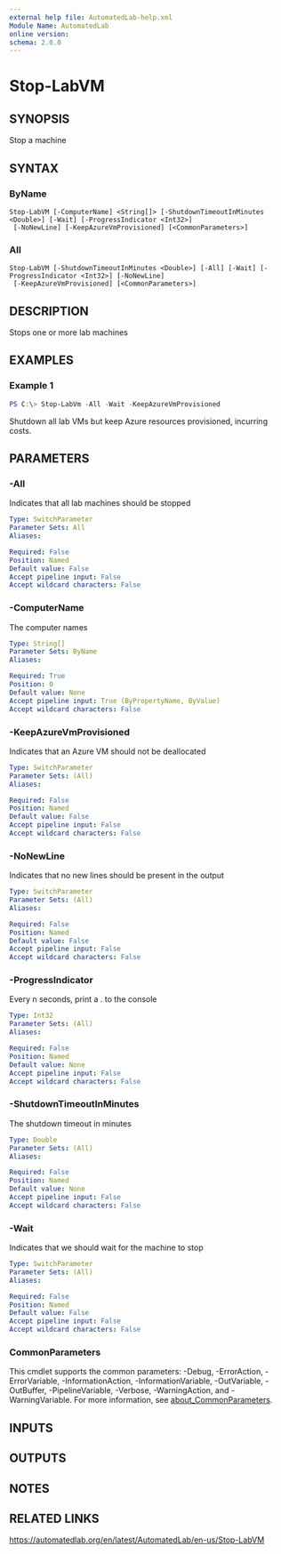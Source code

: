 ```yaml
---
external help file: AutomatedLab-help.xml
Module Name: AutomatedLab
online version:
schema: 2.0.0
---
```


# Stop-LabVM

## SYNOPSIS
Stop a machine

## SYNTAX

### ByName
```
Stop-LabVM [-ComputerName] <String[]> [-ShutdownTimeoutInMinutes <Double>] [-Wait] [-ProgressIndicator <Int32>]
 [-NoNewLine] [-KeepAzureVmProvisioned] [<CommonParameters>]
```

### All
```
Stop-LabVM [-ShutdownTimeoutInMinutes <Double>] [-All] [-Wait] [-ProgressIndicator <Int32>] [-NoNewLine]
 [-KeepAzureVmProvisioned] [<CommonParameters>]
```

## DESCRIPTION
Stops one or more lab machines

## EXAMPLES

### Example 1
```powershell
PS C:\> Stop-LabVm -All -Wait -KeepAzureVmProvisioned
```

Shutdown all lab VMs but keep Azure resources provisioned, incurring costs.

## PARAMETERS

### -All
Indicates that all lab machines should be stopped

```yaml
Type: SwitchParameter
Parameter Sets: All
Aliases:

Required: False
Position: Named
Default value: False
Accept pipeline input: False
Accept wildcard characters: False
```

### -ComputerName
The computer names

```yaml
Type: String[]
Parameter Sets: ByName
Aliases:

Required: True
Position: 0
Default value: None
Accept pipeline input: True (ByPropertyName, ByValue)
Accept wildcard characters: False
```

### -KeepAzureVmProvisioned
Indicates that an Azure VM should not be deallocated

```yaml
Type: SwitchParameter
Parameter Sets: (All)
Aliases:

Required: False
Position: Named
Default value: False
Accept pipeline input: False
Accept wildcard characters: False
```

### -NoNewLine
Indicates that no new lines should be present in the output

```yaml
Type: SwitchParameter
Parameter Sets: (All)
Aliases:

Required: False
Position: Named
Default value: False
Accept pipeline input: False
Accept wildcard characters: False
```

### -ProgressIndicator
Every n seconds, print a .
to the console

```yaml
Type: Int32
Parameter Sets: (All)
Aliases:

Required: False
Position: Named
Default value: None
Accept pipeline input: False
Accept wildcard characters: False
```

### -ShutdownTimeoutInMinutes
The shutdown timeout in minutes

```yaml
Type: Double
Parameter Sets: (All)
Aliases:

Required: False
Position: Named
Default value: None
Accept pipeline input: False
Accept wildcard characters: False
```

### -Wait
Indicates that we should wait for the machine to stop

```yaml
Type: SwitchParameter
Parameter Sets: (All)
Aliases:

Required: False
Position: Named
Default value: False
Accept pipeline input: False
Accept wildcard characters: False
```

### CommonParameters
This cmdlet supports the common parameters: -Debug, -ErrorAction, -ErrorVariable, -InformationAction, -InformationVariable, -OutVariable, -OutBuffer, -PipelineVariable, -Verbose, -WarningAction, and -WarningVariable. For more information, see [about_CommonParameters](http://go.microsoft.com/fwlink/?LinkID=113216).

## INPUTS

## OUTPUTS

## NOTES

## RELATED LINKS
https://automatedlab.org/en/latest/AutomatedLab/en-us/Stop-LabVM

